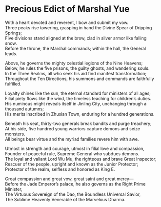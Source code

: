 # Precious Edict of Marshal Yue

With a heart devoted and reverent, I bow and submit my vow.  
Three peaks rise towering, grasping in hand the Divine Spear of Dripping Springs;  
Five divisions stand aligned at the brow, clad in silver armor like falling snow.  
Before the throne, the Marshal commands; within the hall, the General leads.  

Above, he governs the mighty celestial legions of the Nine Heavens;  
Below, he rules the five prisons, the guilty ghosts, and wandering souls.  
In the Three Realms, all who seek his aid find manifest transformation;  
Throughout the Ten Directions, his summons and commands are faithfully fulfilled.  

Loyalty shines like the sun, the eternal standard for ministers of all ages;  
Filial piety flows like the wind, the timeless teaching for children’s duties.  
His numinous might reveals itself in Jinling City, unchanging through a thousand autumns;  
His merits inscribed in Zhuxian Town, enduring for a hundred generations.  

Beneath his seat, thirty-two generals break bandits and purge treachery;  
At his side, five hundred young warriors capture demons and seize monsters.  
All beings bear virtue and the myriad families revere him with awe.  

Utmost in strength and courage, utmost in filial love and compassion,  
Founder of peaceful rule, Supreme General who subdues demons.  
The loyal and valiant Lord Wu Mu, the righteous and brave Great Inspector;  
Rescuer of the people, upright and known as the Junior Protector;  
Protector of the realm, selfless and honored as King E.  

Great compassion and great vow, great saint and great mercy—  
Before the Jade Emperor’s palace, he also governs as the Right Prime Minister,  
The Virtuous Sovereign of the Dao, the Boundless Universal Savior,  
The Sublime Heavenly Venerable of the Marvelous Dharma.